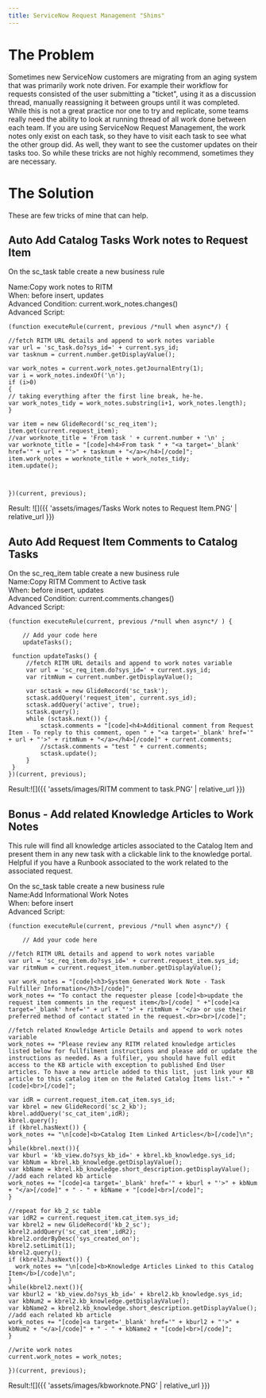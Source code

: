 ```yaml
---
title: ServiceNow Request Management "Shims"
---
```


# The Problem
Sometimes new ServiceNow customers are migrating from an aging system that was primarily work note driven. For example their workflow for requests consisted of the user submitting a "ticket", using it as a discussion thread, manually reassigning it between groups until it was completed. While this is not a great practice nor one to try and replicate, some teams really need the ability to look at running thread of all work done between each team. If you are using ServiceNow Request Management, the work notes only exist on each task, so they have to visit each task to see what the other group did. As well, they want to see the customer updates on their tasks too. So while these tricks are not highly recommend, sometimes they are necessary.

# The Solution
These are few tricks of mine that can help.
## Auto Add Catalog Tasks Work notes to Request Item
On the sc_task table create a new business rule

Name:Copy work notes to RITM  
When: before insert, updates  
Advanced Condition: current.work_notes.changes()  
Advanced Script:
```
(function executeRule(current, previous /*null when async*/) {

//fetch RITM URL details and append to work notes variable
var url = 'sc_task.do?sys_id=' + current.sys_id;
var tasknum = current.number.getDisplayValue();
	
var work_notes = current.work_notes.getJournalEntry(1);
var i = work_notes.indexOf('\n'); 
if (i>0)
{
// taking everything after the first line break, he-he.
var work_notes_tidy = work_notes.substring(i+1, work_notes.length);
}	
	
var item = new GlideRecord('sc_req_item');
item.get(current.request_item);
//var worknote_title = 'From task ' + current.number + '\n' ; 
var worknote_title = "[code]<h4>From task " + "<a target='_blank' href='" + url + "'>" + tasknum + "</a></h4>[/code]";
item.work_notes = worknote_title + work_notes_tidy;
item.update();
	


})(current, previous);
```

Result:
![]({{ 'assets/images/Tasks Work notes to Request Item.PNG' | relative_url }})
## Auto Add Request Item Comments to Catalog Tasks
On the sc_req_item table create a new business rule  
Name:Copy RITM Comment to Active task  
When: before insert, updates  
Advanced Condition: current.comments.changes()  
Advanced Script:
```
(function executeRule(current, previous /*null when async*/ ) {

    // Add your code here
    updateTasks();

 function updateTasks() {
     //fetch RITM URL details and append to work notes variable
     var url = 'sc_req_item.do?sys_id=' + current.sys_id;
     var ritmNum = current.number.getDisplayValue();

     var sctask = new GlideRecord('sc_task');
     sctask.addQuery('request_item', current.sys_id);
     sctask.addQuery('active', true);
     sctask.query();
     while (sctask.next()) {
         sctask.comments = "[code]<h4>Additional comment from Request Item - To reply to this comment, open " + "<a target='_blank' href='" + url + "'>" + ritmNum + "</a></h4>[/code]" + current.comments;
         //sctask.comments = "test " + current.comments; 
         sctask.update();
     }
 }
})(current, previous);
```

Result:![]({{ 'assets/images/RITM comment to task.PNG' | relative_url }})
## Bonus - Add related Knowledge Articles to Work Notes
This rule will find all knowledge articles associated to the Catalog Item and present them in any new task with a clickable link to the knowledge portal. Helpful if you have a Runbook associated to the work related to the associated request.

On the sc_task table create a new business rule  
Name:Add Informational Work Notes  
When: before insert  
Advanced Script:
```
(function executeRule(current, previous /*null when async*/) {

	// Add your code here
	
//fetch RITM URL details and append to work notes variable
var url = 'sc_req_item.do?sys_id=' + current.request_item.sys_id;
var ritmNum = current.request_item.number.getDisplayValue();

var work_notes = "[code]<h3>System Generated Work Note - Task Fulfiller Information</h3>[/code]";
work_notes += "To contact the requester please [code]<b>update the request item comments in the request item</b>[/code] " +"[code]<a target='_blank' href='" + url + "'>" + ritmNum + "</a> or use their preferred method of contact stated in the request.<br><br>[/code]";
	
//fetch related Knowledge Article Details and append to work notes variable
work_notes += "Please review any RITM related knowledge articles listed below for fullfilment instructions and please add or update the instructions as needed. As a fulfiler, you should have full edit access to the KB article with exception to published End User articles. To have a new article added to this list, just link your KB article to this catalog item on the Related Catalog Items list." + "[code]<br>[/code]";

var idR = current.request_item.cat_item.sys_id;
var kbrel = new GlideRecord('sc_2_kb');
kbrel.addQuery('sc_cat_item',idR);
kbrel.query();
if (kbrel.hasNext()) {
work_notes += "\n[code]<b>Catalog Item Linked Articles</b>[/code]\n";	
}
while(kbrel.next()){
var kburl = 'kb_view.do?sys_kb_id=' + kbrel.kb_knowledge.sys_id;
var kbNum = kbrel.kb_knowledge.getDisplayValue();
var kbName = kbrel.kb_knowledge.short_description.getDisplayValue();
//add each related kb article	
work_notes += "[code]<a target='_blank' href='" + kburl + "'>" + kbNum + "</a>[/code]" + " - " + kbName + "[code]<br>[/code]";
}

//repeat for kb_2_sc table
var idR2 = current.request_item.cat_item.sys_id;
var kbrel2 = new GlideRecord('kb_2_sc');
kbrel2.addQuery('sc_cat_item',idR2);
kbrel2.orderByDesc('sys_created_on');
kbrel2.setLimit(1);
kbrel2.query();
if (kbrel2.hasNext()) {
  work_notes += "\n[code]<b>Knowledge Articles Linked to this Catalog Item</b>[/code]\n";
}		
while(kbrel2.next()){
var kburl2 = 'kb_view.do?sys_kb_id=' + kbrel2.kb_knowledge.sys_id;
var kbNum2 = kbrel2.kb_knowledge.getDisplayValue();
var kbName2 = kbrel2.kb_knowledge.short_description.getDisplayValue();
//add each related kb article	
work_notes += "[code]<a target='_blank' href='" + kburl2 + "'>" + kbNum2 + "</a>[/code]" + " - " + kbName2 + "[code]<br>[/code]";
}
	
//write work notes
current.work_notes = work_notes;
	
})(current, previous);
```
Result:![]({{ 'assets/images/kbworknote.PNG' | relative_url }})
